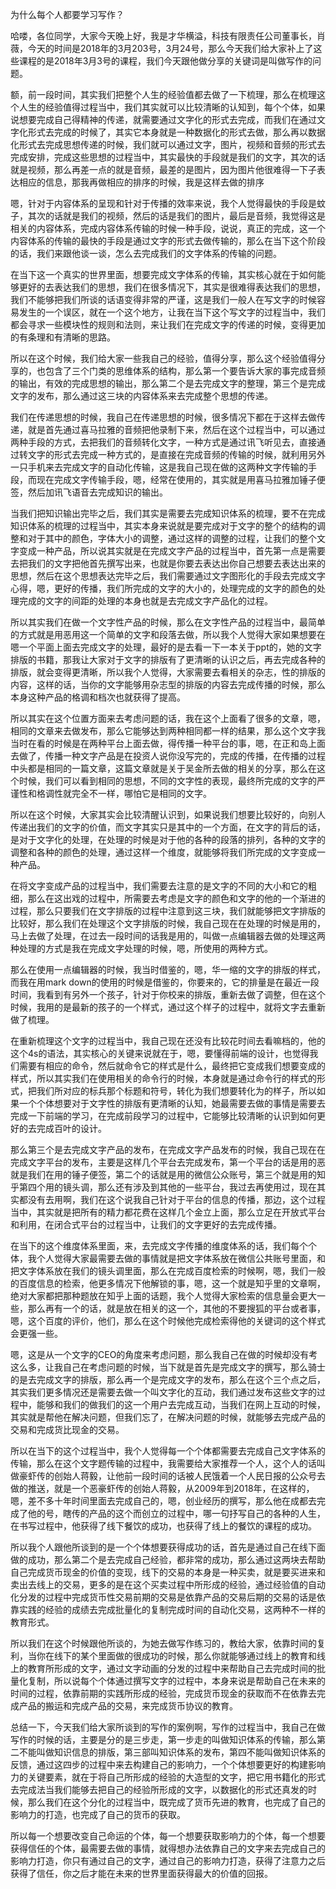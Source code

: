 为什么每个人都要学习写作？

哈喽，各位同学，大家今天晚上好，我是才华横溢，科技有限责任公司董事长，肖薇，今天的时间是2018年的3月203号，3月24号，那么今天我们给大家补上了这些课程的是2018年3月3号的课程，我们今天跟他做分享的关键词是叫做写作的问题。

额，前一段时间，其实我们把整个人生的经验值都去做了一下梳理，那么在梳理这个人生的经验值得过程当中，我们其实就可以比较清晰的认知到，每个个体，如果说想要完成自己得精神的传递，就需要通过文字化的形式去完成，而我们在通过文字化形式去完成的时候了，其实它本身就是一种数据化的形式去做，那么再以数据化形式去完成思想传递的时候，我们就可以通过文字，图片，视频和音频的形式去完成安排，完成这些思想的过程当中，其实最快的手段就是我们的文字，其次的话就是视频，那么再差一点的就是音频，最差的是图片，因为图片他很难得一下子表达相应的信息，那我再做相应的排序的时候，我是这样去做的排序

嗯，针对于内容体系的呈现和针对于传播的效率来说，我个人觉得最快的手段是蚊子，其次的话就是我们的视频，然后的话是我们的图片，最后是音频，我觉得这是相关的内容体系，完成内容体系传输的时候一种手段，说说，真正的完成，这一个内容体系的传输的最快的手段是通过文字的形式去做传输的，那么在当下这个阶段的话，我们来跟他谈一谈，怎么去完成我们的文字体系的传输的问题。

在当下这一个真实的世界里面，想要完成文字体系的传输，其实核心就在于如何能够更好的去表达我们的思想，我们在很多情况下，其实是很难得表达我们的思想，我们不能够把我们所谈的话语变得非常的严谨，这是我们一般人在写文字的时候容易发生的一个误区，就在一个这个地方，让我在当下这个写文字的过程当中，我们都会寻求一些模块性的规则和法则，来让我们在完成文字的传递的时候，变得更加的有条理和有清晰的思路。

所以在这个时候，我们给大家一些我自己的经验，值得分享，那么这个经验值得分享的，也包含了三个门类的思维体系的结构，那么第一个要告诉大家的事完成音频的输出，有效的完成思想的输出，那么第二个是去完成文字的整理，第三个是完成文字的发布，那么通过这三块的内容体系来去完成整个思想的传递。

我们在传递思想的时候，我自己在传递思想的时候，很多情况下都在于这样去做传递，就是首先通过喜马拉雅的音频把他录制下来，然后在这个过程当中，可以通过两种手段的方式，去把我们的音频转化文字，一种方式是通过讯飞听见去，直接通过转文字的形式去完成一种方式的，是直接在完成音频的传输的时候，就利用另外一只手机来去完成文字的自动化传输，这是我自己现在做的这两种文字传输的手段，而现在完成文字传输手段，嗯，经常在使用的，其实就是用喜马拉雅加锤子便签，然后加讯飞语音去完成知识的输出。

当我们把知识输出完毕之后，我们其实是需要去完成知识体系的梳理，要不在完成知识体系的梳理的过程当中，其实本身来说就是要完成对于文字的整个的结构的调整和对于其中的颜色，字体大小的调整，通过这样的调整的过程，让我们的整个文字变成一种产品，所以说其实就是在完成文字产品的过程当中，首先第一点是需要去把我们的文字把他首先撰写出来，也就是你要去表达出你自己想要去表达出来的思想，然后在这个思想表达完毕之后，我们需要通过文字图形化的手段去完成文字心得，嗯，更好的传播，我们所完成的文字的大小的，处理完成的文字的颜色的处理完成的文字的间距的处理的本身也就是去完成文字产品化的过程。

所以其实我们在做一个文字性产品的时候，那么在文字性产品的过程当中，最简单的方式就是用恶用这一个简单的文字和段落去做，所以我个人觉得大家如果想要在嗯一个平面上面去完成文字的处理，最好的是去看一下一本关于ppt的，她的文字排版的书籍，那我让大家对于文字的排版有了更清晰的认识之后，再去完成各种的排版，就会变得更清晰，所以我个人觉得，大家需要去看相关的杂志，性的排版的内容，这样的话，当你的文字能够用杂志型的排版的内容去完成传播的时候，那么本身这种产品的格调和档次也就获得了提高。

所以其实在这个位置方面来去考虑问题的话，我在这个上面看了很多的文章，嗯，相同的文章来去做发布，那么它能够达到两种相同都一样的结果，那么这个文字我当时在看的时候是在两种平台上面去做，得传播一种平台的事，嗯，在正和岛上面去做了，传播一种文字产品是在投资人说你没写完的，完成的传播，在传播的过程中头都是相同的一篇文章，这篇文章就是关于吴金所去做的相关的分享，那么在这个时候，我们可以看到相同的思想，不同的文字性的表现，最终所完成的文字的严谨性和格调性就完全不一样，哪怕它是相同的文字。

所以在这个时候，大家其实会比较清醒认识到，如果说我们想要比较好的，向别人传递出我们的文字的价值，而文字其实只是其中的一个方面，在文字的背后的话，是对于文字化的处理，在处理的时候是对于他的各种的段落的排列，各种的文字的调整和各种的颜色的处理，通过这样一个维度，就能够将我们所完成的文字变成一种产品。

在将文字变成产品的过程当中，我们需要去注意的是文字的不同的大小和它的粗细，那么在这出戏的过程中，所需要去考虑是文字的颜色和文字的他的一个渐进的过程，那么只要我们在文字排版的过程中注意到这三块，我们就能够把文字排版的比较好，那么我们在处理这个文字排版的时候，我自己现在在处理的时候是用的，马上去做了处理，在过去一段时间的话我是用的，叫做一点编辑器去做的处理这两种处理的方式是我在完成文字处理的时候，嗯，所使用的两种方式。

那么在使用一点编辑器的时候，我当时借鉴的，嗯，华一缩的文字的排版的样式，而我在用mark down的使用的时候是借鉴的，你要来的，它的排量是在最近一段时间，我看到有另外一个孩子，针对于你校来的排版，重新去做了调整，但在这个时候，我用的是最新的孩子的一个样式，通过这个样子的过程中，就将文字去重新做了梳理。

在重新梳理这个文字的过程当中，我自己现在还没有比较花时间去看嘛档的，他的这个4s的语法，其实核心的关键来说就在于，嗯，要懂得前端的设计，也觉得我们需要有相应的命令，然后就命令它的样式是什么，最终把它变成我们想要变成的样式，所以其实我们在使用相关的命令行的时候，本身就是通过命令行的样式的形式，把我们所对应的标兵那个标题和符号，转化为我们想要转化为的样子，所以如果一个个体想要对于文字性的排版有更清晰的认知，她最需要去做的事情是需要去完成一下前端的学习，在完成前段学习的过程中，它能够比较清晰的认识到如何更好的去完成百叶的设计。

那么第三个是去完成文字产品的发布，在完成文字产品发布的时候，我自己现在在完成文字平台的发布，主要是这样几个平台去完成发布，第一个平台的话是用的恶就是我们在用的锤子便签，第二个的话就是用的微信公众账号，第三个就是用的知乎第四个用的镜头调，那么还有涉及到其他的一些平台，我过去再使用过，现在其实都没有去用啊，我们在这个说我自己针对于平台的信息的传播，那边，这个过程当中，其实就是把所有的精力都花费在这样几个金立上面，那么立足在开放式平台和利用，在闭合式平台的过程当中，让我们的文字更好的去完成传播。

在当下的这个维度体系里面，来，去完成文字传播的维度体系的话，我们每个个体，我个人觉得大家最需要去做的事情就是把文字体系放在微信公共账号里面，和把文字体系放在我们的镜头调里面，那么在完成百度检索的时候啊，嗯，我们一般的百度信息的检索，他更多情况下他解锁的事，嗯，这一个就是知乎里的文章啊，绝对大家都把那种题放在知乎上面的话题，我个人觉得大家检索的信息量会更大一些，那么再有一个的话，就是放在相关的这一个，其他的不要搜狐的平台或者事，嗯，这个百度的评价，他们，那么在这个时候他完成检索得他的关键词的这个样式会更强一些。

嗯，这是从一个文字的CEO的角度来考虑问题，那么我自己在做的时候却没有考这么多，让我自己在考虑问题的时候，当下就是首先是完成文字的撰写，那么骑士的是去完成文字的排版，那么再一个是完成文字的发布，那么在这个三个点之后，其实我们更多情况还是需要去做一个叫文字化的互动，我们通过发布这些文字的过程中，能够和我们的做我们的这一个用户去完成互动，当我们在网上互动的时候，其实就是帮他在解决问题，但我们忘了，在解决问题的时候，就能够去完成产品的交易和完成货比现金的交易。

所以在当下的这个过程当中，我个人觉得每一个个体都需要去完成自己文字体系的传输，那么在这个文字题传输的过程中，我需要给大家推荐一个人，这个人的话叫做豪虾传的创始人蒋毅，让他前一段时间的话被人民饿着一个人民日报的公众号去做的推送，就是一个恶豪虾传的创始人蒋毅，从2009年到2018年，在这样的，嗯，差不多十年时间里面去完成自己的，嗯，创业经历的撰写，那么他在成都去完成了他的号，瞎传的产品的这个而创立的过程中，哪一句抒写自己的各种的人生，在书写过程中，他获得了线下餐饮的成功，也获得了线上的餐饮的课程的成功。

所以我个人跟他所谈到的是一个个体想要获得成功的话，首先是通过自己在线下面做的成功，那么第二个是去完成自己经验，都非常的成功，那么通过这两块去帮助自己完成货币现金的价值的变现，线下的交易的本身是一种买卖，就是要买进来和卖出去线上的交易，更多的是在这个买卖过程中所形成的经验，通过经验值的自动化分发的过程中完成货币性交易前期的交易是依靠产品的交易后期的交易的话是依靠实践的经验的成绩去完成批量化的复制完成时间的自动化交易，这两种不一样的教育形式。

所以我们在这个时候跟他所谈的，为她去做写作练习的，教给大家，依靠时间的复利，当你在线下的某个里面做的很成功的时候，那么你就能够通过线上的教育和线上的教育所形成的文字，通过文字动画的分发的过程中来帮助自己去完成时间的批量化复制，所以说每个个体通过撰写文字的过程中，本身来说是帮助自己在未来的时间的过程，依靠前期的实践所形成的经验，完成货币现金的获取而不在依靠去完成产品的搬运和完成产品的交易，来完成货币协议的教育。

总结一下，今天我们给大家所谈到的写作的案例啊，写作的过程当中，我自己在做写作的时候的话，主要是分的是三步走，第一步走的叫做知识体系的传输，那么第二不能叫做知识信息的排版，第三部叫知识体系的发布，第四不能叫做知识体系的反馈，通过这四步的过程中来去构建自己的影响力，一个个体想要更好的构建影响力的关键要素，就在于将自己所形成的经验的大造型的文字，把它用书籍化的形式去完成法当我们能够去把自己的经验所形成的文字，以数据化的形式还真发的时候，那么我们在这个分化的过程当中，既完成了货币先进的教育，也完成了自己的影响力的打造，也完成了自己的货币的获取。

所以每一个想要改变自己命运的个体，每一个想要获取影响力的个体，每一个想要获得信任的个体，最需要去做的事情，就得想办法依靠自己的文字来去完成自己的影响力打造，你只有通过自己的文字，通过自己的影响力打造，获得了注意力之后获得了信任，你之后才能在未来的世界里面获得最大的价值的回报。
